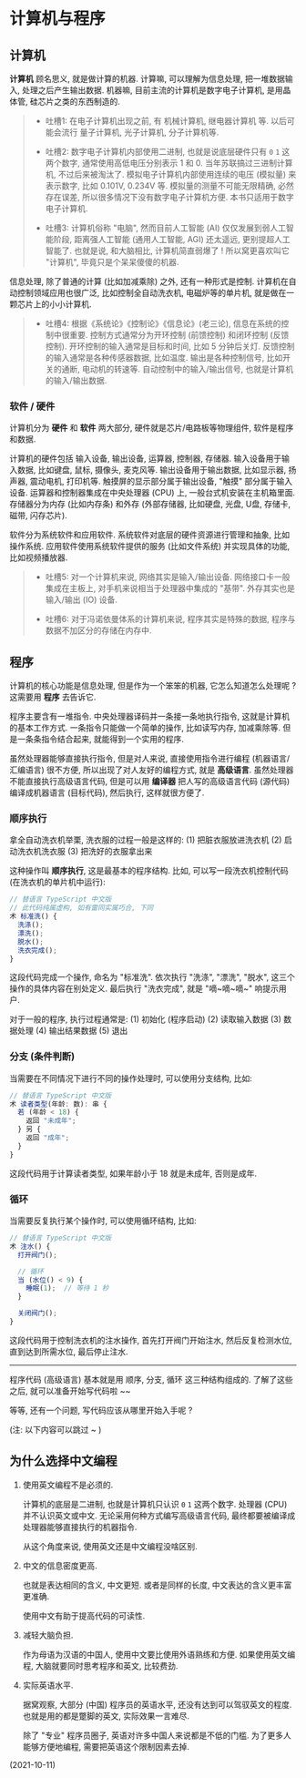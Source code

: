 # 计算机与程序

## 计算机

**计算机** 顾名思义, 就是做计算的机器.
计算嘛, 可以理解为信息处理, 把一堆数据输入, 处理之后产生输出数据.
机器嘛, 目前主流的计算机是数字电子计算机, 是用晶体管, 硅芯片之类的东西制造的.

> + 吐槽1:
>   在电子计算机出现之前, 有 机械计算机, 继电器计算机 等.
>   以后可能会流行 量子计算机, 光子计算机, 分子计算机等.
>
> + 吐槽2:
>   数字电子计算机内部使用二进制, 也就是说底层硬件只有 `0` `1` 这两个数字,
>   通常使用高低电压分别表示 1 和 0.
>   当年苏联搞过三进制计算机, 不过后来被淘汰了.
>   模拟电子计算机内部使用连续的电压 (模拟量) 来表示数字, 比如 0.101V, 0.234V 等.
>   模拟量的测量不可能无限精确, 必然存在误差,
>   所以很多情况下没有数字电子计算机方便.
>   本书只适用于数字电子计算机.
>
> + 吐槽3:
>   计算机俗称 "电脑", 然而目前人工智能 (AI) 仅仅发展到弱人工智能阶段,
>   距离强人工智能 (通用人工智能, AGI) 还太遥远, 更别提超人工智能了.
>   也就是说, 和大脑相比, 计算机简直弱爆了 !
>   所以窝更喜欢叫它 "计算机", 毕竟只是个呆呆傻傻的机器.

信息处理, 除了普通的计算 (比如加减乘除) 之外, 还有一种形式是控制.
计算机在自动控制领域应用也很广泛, 比如控制全自动洗衣机, 电磁炉等的单片机,
就是做在一颗芯片上的小小计算机.

> + 吐槽4:
>   根据《系统论》《控制论》《信息论》(老三论), 信息在系统的控制中很重要.
>   控制方式通常分为开环控制 (前馈控制) 和闭环控制 (反馈控制).
>   开环控制的输入通常是目标和时间, 比如 5 分钟后关灯.
>   反馈控制的输入通常是各种传感器数据, 比如温度.
>   输出是各种控制信号, 比如开关的通断, 电动机的转速等.
>   自动控制中的输入/输出信号, 也就是计算机的输入/输出数据.

### 软件 / 硬件

计算机分为 **硬件** 和 **软件** 两大部分, 硬件就是芯片/电路板等物理组件,
软件是程序和数据.

计算机的硬件包括 输入设备, 输出设备, 运算器, 控制器, 存储器.
输入设备用于输入数据, 比如键盘, 鼠标, 摄像头, 麦克风等.
输出设备用于输出数据, 比如显示器, 扬声器, 震动电机, 打印机等.
触摸屏的显示部分属于输出设备, "触摸" 部分属于输入设备.
运算器和控制器集成在中央处理器 (CPU) 上, 一般台式机安装在主机箱里面.
存储器分为内存 (比如内存条) 和外存 (外部存储器, 比如硬盘, 光盘, U盘, 存储卡, 磁带, 闪存芯片).

软件分为系统软件和应用软件.
系统软件对底层的硬件资源进行管理和抽象, 比如操作系统.
应用软件使用系统软件提供的服务 (比如文件系统) 并实现具体的功能,
比如视频播放器.

> + 吐槽5: 对一个计算机来说, 网络其实是输入/输出设备.
>   网络接口卡一般集成在主板上, 对手机来说相当于处理器中集成的 "基带".
>   外存其实也是输入/输出 (IO) 设备.
>
> + 吐槽6: 对于冯诺依曼体系的计算机来说, 程序其实是特殊的数据,
>   程序与数据不加区分的存储在内存中.

## 程序

计算机的核心功能是信息处理, 但是作为一个笨笨的机器, 它怎么知道怎么处理呢 ?
这需要用 **程序** 去告诉它.

程序主要含有一堆指令.
中央处理器译码并一条接一条地执行指令, 这就是计算机的基本工作方式.
一条指令只能做一个简单的操作, 比如读写内存, 加减乘除等.
但是一条条指令结合起来, 就能得到一个实用的程序.

虽然处理器能够直接执行指令, 但是对人来说,
直接使用指令进行编程 (机器语言/汇编语言) 很不方便,
所以出现了对人友好的编程方式, 就是 **高级语言**.
虽然处理器不能直接执行高级语言代码,
但是可以用 **编译器** 把人写的高级语言代码 (源代码) 编译成机器语言 (目标代码),
然后执行, 这样就很方便了.

### 顺序执行

拿全自动洗衣机举栗, 洗衣服的过程一般是这样的:
(1) 把脏衣服放进洗衣机 (2) 启动洗衣机洗衣服 (3) 把洗好的衣服拿出来

这种操作叫 **顺序执行**, 这是最基本的程序结构.
比如, 可以写一段洗衣机控制代码 (在洗衣机的单片机中运行):

```ts tpld-ts-zh
// 替语言 TypeScript 中文版
// 此代码纯属虚构, 如有雷同实属巧合, 下同
术 标准洗() {
  洗涤();
  漂洗();
  脱水();
  洗衣完成();
}
```

这段代码完成一个操作, 命名为 "标准洗".
依次执行 "洗涤", "漂洗", "脱水", 这三个操作的具体内容在别处定义.
最后执行 "洗衣完成", 就是 "嘀~嘀~嘀~" 响提示用户.

对于一般的程序, 执行过程通常是:
(1) 初始化 (程序启动) (2) 读取输入数据 (3) 数据处理 (4) 输出结果数据 (5) 退出

### 分支 (条件判断)

当需要在不同情况下进行不同的操作处理时, 可以使用分支结构, 比如:

```ts tpld-ts-zh
// 替语言 TypeScript 中文版
术 读者类型(年龄: 数): 串 {
  若 (年龄 < 18) {
    返回 "未成年";
  } 另 {
    返回 "成年";
  }
}
```

这段代码用于计算读者类型, 如果年龄小于 18 就是未成年, 否则是成年.

### 循环

当需要反复执行某个操作时, 可以使用循环结构, 比如:

```ts tpld-ts-zh
// 替语言 TypeScript 中文版
术 注水() {
  打开阀门();

  // 循环
  当 (水位() < 9) {
    睡眠(1);  // 等待 1 秒
  }

  关闭阀门();
}
```

这段代码用于控制洗衣机的注水操作, 首先打开阀门开始注水,
然后反复检测水位, 直到达到所需水位, 最后停止注水.

<hr />

程序代码 (高级语言) 基本就是用 顺序, 分支, 循环 这三种结构组成的.
了解了这些之后, 就可以准备开始写代码啦 ~~

等等, 还有一个问题, 写代码应该从哪里开始入手呢 ?

(注: 以下内容可以跳过 ~ )

## 为什么选择中文编程

1. 使用英文编程不是必须的.

   计算机的底层是二进制, 也就是计算机只认识 `0` `1` 这两个数字.
   处理器 (CPU) 并不认识英文或中文.
   无论采用何种方式编写高级语言代码,
   最终都要被编译成处理器能够直接执行的机器指令.

   从这个角度来说, 使用英文还是中文编程没啥区别.

2. 中文的信息密度更高.

   也就是表达相同的含义, 中文更短.
   或者是同样的长度, 中文表达的含义更丰富更准确.

   使用中文有助于提高代码的可读性.

3. 减轻大脑负担.

   作为母语为汉语的中国人, 使用中文要比使用外语熟练和方便.
   如果使用英文编程, 大脑就要同时思考程序和英文, 比较费劲.

4. 实际英语水平.

   据窝观察, 大部分 (中国) 程序员的英语水平, 还没有达到可以驾驭英文的程度.
   也就是用的都是蹩脚的英文, 实际效果一言难尽.

   除了 "专业" 程序员圈子, 英语对许多中国人来说都是不低的门槛.
   为了更多人能够方便地编程, 需要把英语这个限制因素去掉.

(2021-10-11)
